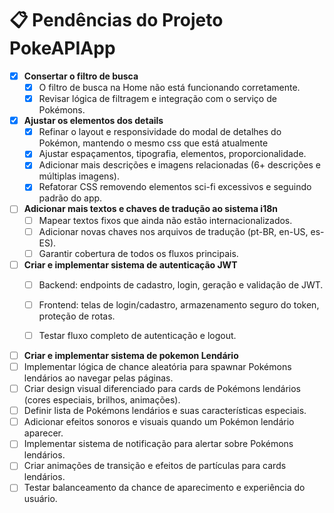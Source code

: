 # 📋 Pendências do Projeto PokeAPIApp

- [x] **Consertar o filtro de busca**
  - [x] O filtro de busca na Home não está funcionando corretamente.
  - [x] Revisar lógica de filtragem e integração com o serviço de Pokémons.

- [x] **Ajustar os elementos dos details**
  - [x] Refinar o layout e responsividade do modal de detalhes do Pokémon, mantendo o mesmo css que está atualmente
  - [x] Ajustar espaçamentos, tipografia, elementos, proporcionalidade.
  - [x] Adicionar mais descrições e imagens relacionadas (6+ descrições e múltiplas imagens).
  - [x] Refatorar CSS removendo elementos sci-fi excessivos e seguindo padrão do app.

- [ ] **Adicionar mais textos e chaves de tradução ao sistema i18n**
  - [ ] Mapear textos fixos que ainda não estão internacionalizados.
  - [ ] Adicionar novas chaves nos arquivos de tradução (pt-BR, en-US, es-ES).
  - [ ] Garantir cobertura de todos os fluxos principais.

- [ ] **Criar e implementar sistema de autenticação JWT**
  - [ ] Backend: endpoints de cadastro, login, geração e validação de JWT.
  - [ ] Frontend: telas de login/cadastro, armazenamento seguro do token, proteção de rotas.
  - [ ] Testar fluxo completo de autenticação e logout. 



- [ ] **Criar e implementar sistema de pokemon Lendário**
 - [ ] Implementar lógica de chance aleatória para spawnar Pokémons lendários ao navegar pelas páginas.
 - [ ] Criar design visual diferenciado para cards de Pokémons lendários (cores especiais, brilhos, animações).
 - [ ] Definir lista de Pokémons lendários e suas características especiais.
 - [ ] Adicionar efeitos sonoros e visuais quando um Pokémon lendário aparecer.
 - [ ] Implementar sistema de notificação para alertar sobre Pokémons lendários.
 - [ ] Criar animações de transição e efeitos de partículas para cards lendários.
 - [ ] Testar balanceamento da chance de aparecimento e experiência do usuário.